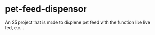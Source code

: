 # pet-feed-dispensor
An S5 project that is made to displene pet feed with the function like live fed, etc...
